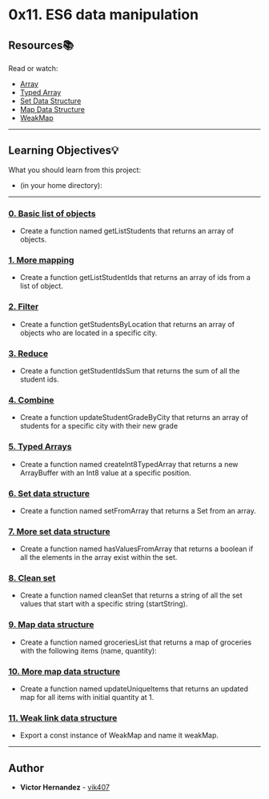 # 0x11. ES6 data manipulation

## Resources:books:
Read or watch:
* [Array](https://intranet.hbtn.io/rltoken/DIsNNOXZExl3N3eb_ucyXQ)
* [Typed Array](https://intranet.hbtn.io/rltoken/EXbyPrXEhGoD1kPbiEPC9g)
* [Set Data Structure](https://intranet.hbtn.io/rltoken/dYX70DxM_ibZ0SlDbbscOQ)
* [Map Data Structure](https://intranet.hbtn.io/rltoken/weXVkufXRyUwQvQazDkzLg)
* [WeakMap](https://intranet.hbtn.io/rltoken/X1ba6W8dGSnUKOTN4CzPVA)

---
## Learning Objectives:bulb:
What you should learn from this project:
* (in your home directory): 

---

### [0. Basic list of objects](./0-get_list_students.js)
* Create a function named getListStudents that returns an array of objects. 


### [1. More mapping](./1-get_list_student_ids.js)
* Create a function getListStudentIds that returns an array of ids from a list of object.


### [2. Filter](./2-get_students_by_loc.js)
* Create a function getStudentsByLocation that returns an array of objects who are located in a specific city.


### [3. Reduce](./3-get_ids_sum.js)
* Create a function getStudentIdsSum that returns the sum of all the student ids.


### [4. Combine](./4-update_grade_by_city.js)
* Create a function updateStudentGradeByCity that returns an array of students for a specific city with their new grade


### [5. Typed Arrays](./5-typed_arrays.js)
* Create a function named createInt8TypedArray that returns a new ArrayBuffer with an Int8 value at a specific position.


### [6. Set data structure](./6-set.js)
* Create a function named setFromArray that returns a Set from an array.


### [7. More set data structure](./7-has_array_values.js)
* Create a function named hasValuesFromArray that returns a boolean if all the elements in the array exist within the set.


### [8. Clean set](./8-clean_set.js)
* Create a function named cleanSet that returns a string of all the set values that start with a specific string (startString).


### [9. Map data structure](./9-groceries_list.js)
* Create a function named groceriesList that returns a map of groceries with the following items (name, quantity): 


### [10. More map data structure](./10-update_uniq_items.js)
* Create a function named updateUniqueItems that returns an updated map for all items with initial quantity at 1.


### [11. Weak link data structure](./100-weak.js)
* Export a const instance of WeakMap and name it weakMap.

---

## Author
* **Victor Hernandez** - [vik407](https://github.com/vik407)